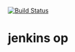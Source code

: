 [![Build Status](http://localhost:8081/buildStatus/icon?job=pi)](http://localhost:8081/job/pi/)
# jenkins op
